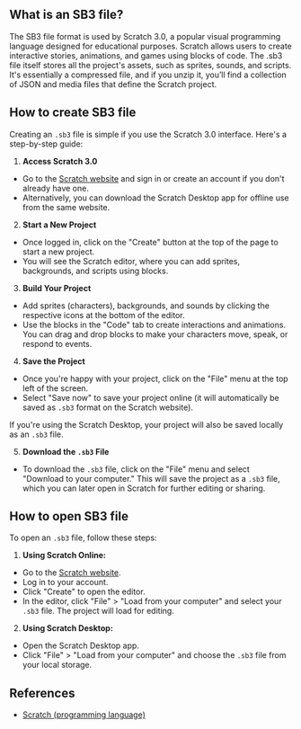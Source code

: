 ## What is an SB3 file?

The SB3 file format is used by Scratch 3.0, a popular visual programming language designed for educational purposes. Scratch allows users to create interactive stories, animations, and games using blocks of code. The .sb3 file itself stores all the project's assets, such as sprites, sounds, and scripts. It's essentially a compressed file, and if you unzip it, you’ll find a collection of JSON and media files that define the Scratch project.

## How to create SB3 file

Creating an `.sb3` file is simple if you use the Scratch 3.0 interface. Here's a step-by-step guide:

1. **Access Scratch 3.0**

-   Go to the [Scratch website](https://scratch.mit.edu/) and sign in or create an account if you don't already have one.
-   Alternatively, you can download the Scratch Desktop app for offline use from the same website.

2. **Start a New Project**

-   Once logged in, click on the "Create" button at the top of the page to start a new project.
-   You will see the Scratch editor, where you can add sprites, backgrounds, and scripts using blocks.

3. **Build Your Project**

-   Add sprites (characters), backgrounds, and sounds by clicking the respective icons at the bottom of the editor.
-   Use the blocks in the "Code" tab to create interactions and animations. You can drag and drop blocks to make your characters move, speak, or respond to events.

4. **Save the Project**

-   Once you're happy with your project, click on the "File" menu at the top left of the screen.
-   Select "Save now" to save your project online (it will automatically be saved as `.sb3` format on the Scratch website).

If you're using the Scratch Desktop, your project will also be saved locally as an `.sb3` file.

5. **Download the `.sb3` File**

-   To download the `.sb3` file, click on the "File" menu and select "Download to your computer." This will save the project as a `.sb3` file, which you can later open in Scratch for further editing or sharing.

## How to open SB3 file

To open an `.sb3` file, follow these steps:

1. **Using Scratch Online:**

-   Go to the [Scratch website](https://scratch.mit.edu/).
-   Log in to your account.
-   Click "Create" to open the editor.
-   In the editor, click "File" > "Load from your computer" and select your `.sb3` file. The project will load for editing.

2. **Using Scratch Desktop:**

-   Open the Scratch Desktop app.
-   Click "File" > "Load from your computer" and choose the `.sb3` file from your local storage.

## References
* [Scratch (programming language)](https://en.wikipedia.org/wiki/Scratch_(programming_language))

